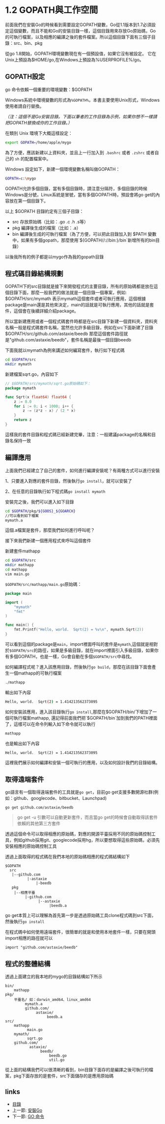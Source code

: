 # 1.2 GOPATH與工作空間

前面我們在安裝Go的時候看到需要設定GOPATH變數，Go從1.1版本到1.7必須設定這個變數，而且不能和Go的安裝目錄一樣，這個目錄用來存放Go原始碼，Go的可執行檔案，以及相應的編譯之後的套件檔案。所以這個目錄下面有三個子目錄：src、bin、pkg

從go 1.8開始，GOPATH環境變數現在有一個預設值，如果它沒有被設定。 它在Unix上預設為$HOME/go,在Windows上預設為%USERPROFILE%/go。
## GOPATH設定
  go 命令依賴一個重要的環境變數：$GOPATH

  Windows系統中環境變數的形式為`%GOPATH%`，本書主要使用Unix形式，Windows使用者請自行替換。

  *（注：這個不是Go安裝目錄。下面以筆者的工作目錄為示例，如果你想不一樣請把GOPATH替換成你的工作目錄。）*

  在類別 Unix 環境下大概這樣設定：
```sh
export GOPATH=/home/apple/mygo
```
  為了方便，應該新建以上資料夾，並且上一行加入到 `.bashrc` 或者 `.zshrc` 或者自己的 `sh` 的配置檔案中。

  Windows 設定如下，新建一個環境變數名稱叫做GOPATH：
```sh
GOPATH=c:\mygo
```
GOPATH允許多個目錄，當有多個目錄時，請注意分隔符，多個目錄的時候Windows是分號，Linux系統是冒號，當有多個GOPATH時，預設會將go get的內容放在第一個目錄下。


以上 $GOPATH 目錄約定有三個子目錄：

- src 存放原始碼（比如：.go .c .h .s等）
- pkg 編譯後生成的檔案（比如：.a）
- bin 編譯後生成的可執行檔案（為了方便，可以把此目錄加入到 $PATH 變數中，如果有多個gopath，那麼使用`${GOPATH//://bin:}/bin`新增所有的bin目錄）

以後我所有的例子都是以mygo作為我的gopath目錄


## 程式碼目錄結構規劃
GOPATH下的src目錄就是接下來開發程式的主要目錄，所有的原始碼都是放在這個目錄下面，那麼一般我們的做法就是一個目錄一個專案，例如: $GOPATH/src/mymath 表示mymath這個套件或者可執行應用，這個根據package是main還是其他來決定，main的話就是可執行應用，其他的話就是套件，這個會在後續詳細介紹package。


所以當新建應用或者一個程式碼套件時都是在src目錄下新建一個資料夾，資料夾名稱一般是程式碼套件名稱，當然也允許多級目錄，例如在src下面新建了目錄$GOPATH/src/github.com/astaxie/beedb 那麼這個套件路徑就是"github.com/astaxie/beedb"，套件名稱是最後一個目錄beedb

下面我就以mymath為例來講述如何編寫套件，執行如下程式碼
```sh
cd $GOPATH/src
mkdir mymath
```

新建檔案sqrt.go，內容如下
```go
// $GOPATH/src/mymath/sqrt.go原始碼如下：
package mymath

func Sqrt(x float64) float64 {
	z := 0.0
	for i := 0; i < 1000; i++ {
		z -= (z*z - x) / (2 * x)
	}
	return z
}
```
這樣我的套件目錄和程式碼已經新建完畢，注意：一般建議package的名稱和目錄名保持一致

## 編譯應用
上面我們已經建立了自己的套件，如何進行編譯安裝呢？有兩種方式可以進行安裝

1、只要進入對應的套件目錄，然後執行`go install`，就可以安裝了

2、在任意的目錄執行如下程式碼`go install mymath`

安裝完之後，我們可以進入如下目錄
```sh
cd $GOPATH/pkg/${GOOS}_${GOARCH}
//可以看到如下檔案
mymath.a
```
這個.a檔案是套件，那麼我們如何進行呼叫呢？

接下來我們新建一個應用程式來呼叫這個套件

新建套件mathapp
```sh
cd $GOPATH/src
mkdir mathapp
cd mathapp
vim main.go
```

`$GOPATH/src/mathapp/main.go`原始碼：
```go
package main

import (
	"mymath"
	"fmt"
)

func main() {
	fmt.Printf("Hello, world.  Sqrt(2) = %v\n", mymath.Sqrt(2))
}
```

可以看到這個的package是`main`，import裡面呼叫的套件是`mymath`,這個就是相對於`$GOPATH/src`的路徑，如果是多級目錄，就在import裡面引入多級目錄，如果你有多個GOPATH，也是一樣，Go會自動在多個`$GOPATH/src`中尋找。

如何編譯程式呢？進入該應用目錄，然後執行`go build`，那麼在該目錄下面會產生一個mathapp的可執行檔案
```sh
./mathapp
```

輸出如下內容
```sh
Hello, world.  Sqrt(2) = 1.414213562373095
```

如何安裝該應用，進入該目錄執行`go install`,那麼在$GOPATH/bin/下增加了一個可執行檔案mathapp, 還記得前面我們把`$GOPATH/bin`加到我們的PATH裡面了，這樣可以在命令列輸入如下命令就可以執行

```sh
mathapp
```

也是輸出如下內容

	Hello, world.  Sqrt(2) = 1.414213562373095

這裡我們展示如何編譯和安裝一個可執行的應用，以及如何設計我們的目錄結構。

## 取得遠端套件

   go語言有一個取得遠端套件的工具就是`go get`，目前go get支援多數開源社群(例如：github、googlecode、bitbucket、Launchpad)

	go get github.com/astaxie/beedb

>go get -u 引數可以自動更新套件，而且當go get的時候會自動取得該套件依賴的其他第三方套件


透過這個命令可以取得相應的原始碼，對應的開源平臺採用不同的原始碼控制工具，例如github採用git、googlecode採用hg，所以要想取得這些原始碼，必須先安裝相應的原始碼控制工具

透過上面取得的程式碼在我們本地的原始碼相應的程式碼結構如下

	$GOPATH
	  src
	   |--github.com
			  |-astaxie
				  |-beedb
	   pkg
		|--相應平臺
			 |-github.com
				   |--astaxie
						|beedb.a

go get本質上可以理解為首先第一步是透過原始碼工具clone程式碼到src下面，然後執行`go install`

在程式碼中如何使用遠端套件，很簡單的就是和使用本地套件一樣，只要在開頭import相應的路徑就可以

	import "github.com/astaxie/beedb"

## 程式的整體結構
透過上面建立的我本地的mygo的目錄結構如下所示

	bin/
		mathapp
	pkg/
		平臺名/ 如：darwin_amd64、linux_amd64
			 mymath.a
			 github.com/
				  astaxie/
					   beedb.a
	src/
		mathapp
			  main.go
		mymath/
			  sqrt.go
		github.com/
			   astaxie/
					beedb/
						beedb.go
						util.go

從上面的結構我們可以很清晰的看到，bin目錄下面存的是編譯之後可執行的檔案，pkg下面存放的是套件，src下面儲存的是應用原始碼


## links
  * [目錄](<preface.md>)
  * 上一節: [安裝Go](<01.1.md>)
  * 下一節: [GO 命令](<01.3.md>)
